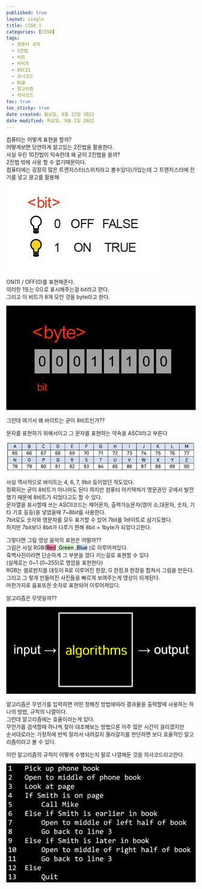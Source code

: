 ```yaml
---
published: true
layout: single
title: CS50_1
categories: [CS50]
tags:
  - 컴퓨터 과학
  - 2진법
  - 비트
  - 바이트
  - ASCII
  - 유니코드
  - RGB
  - 알고리즘
  - 의사코드
toc: true
toc_sticky: true
date created: 월요일, 8월 22일 2022
date modified: 목요일, 9월 1일 2022
---
```


컴퓨터는 어떻게 표현을 할까?  
어떻게보면 당연하게 알고있는 2진법을 활용한다.  
사실 우린 10진법이 익숙한데 왜 굳이 2진법을 쓸까?  
2진법 밖에 사용 할 수 없기때문이다.  
컴퓨터에는 굉장히 많은 트랜지스터(스위치라고 볼수있다)가있는데 그 트랜지스터에 전기를 넣고 끊고를 활용해  

![](https://raw.githubusercontent.com/Cloudblack/Forpicture/image//img/20220822222654.png)


ON(1) / OFF(0)를 표현해준다.  
이러한 1또는 0으로 표시해주는걸 bit라고 한다.  
그리고 이 비트가 8개 모인 것을 byte라고 한다.  


![](https://raw.githubusercontent.com/Cloudblack/Forpicture/image//img/20220822222710.png)


그런데 여기서 왜 바이트는 굳이 8비트인가??

문자를 표현하기 위해서이고 그 문자를 표현하는 약속을 ASCII라고 부른다

![](https://raw.githubusercontent.com/Cloudblack/Forpicture/image//img/20220822224234.png)


사실 역사적으로 바이트는 4, 6, 7, 9bit 등이었던 적도있다.  
정확히는 굳이 8비트가 아니어도 된다 하지만 컴퓨터 아키텍쳐가 영문권인 곳에서 발전했기 때문에 8비트가 되었다고도 할 수 있다.  
문자열을 표시할때 쓰는 ASCII코드는 제어문자, 출력가능문자(영어 소,대문자, 숫자, 기타 기호 등등)을 넣었을때 7~8bit를 사용한다.  
7bit로도 숫자와 영문자를 모두 표기할 수 있어 7bit를 1바이트로 삼기도했다.  
하지만 7bit보다 8bit가 다루기 편해 8bit = 1byte가 되었다고한다.

그렇다면 그림 영상 음악의 표현은 어떨까??  
그림은 사실 RGB(<mark style="background: #FF5582A6;">Red</mark> ,<mark style="background: #BBFABBA6;">Green</mark> ,<mark style="background: #ADCCFFA6;">Blue</mark> )로 이루어져있다.  
흑백사진이라면 단순하게 그 부분을 껐다 키는걸로 표현할 수 있다  
(실제로는 0~1 (0~255)로 명암을 표현한다)  
RGB는 셀로판지를 대듯이 R로 이루어진 한장, G 한장,B 한장을 합쳐서 그림을 만든다.  
그리고 그 렇게 만들어진 사진들을 빠르게 보여주는게 영상이 되게된다.  
마찬가지로 음표또한 숫자로 표현되어 이루어져있다.

알고리즘은 무엇일까??  

![](https://raw.githubusercontent.com/Cloudblack/Forpicture/image//img/20220822225512.png)

알고리즘은 무언가를 입력하면 어떤 정해진 방법에따라 결과물을 출력할때 사용하는 하나의 방법, 규칙의 나열이다.  
그런데 알고리즘에는 효율이라는게 있다.  
무언가를 검색할때 하나씩 찾아 대조해보는 방법으론 아주 많은 시간이 걸리겠지만  
순서대로라는 가정하에 반씩 잘라서 내려갈지 올라갈지를 판단하면 보다 효율적인 알고리즘이라고 볼 수 있다.  

이런 알고리즘의 규칙이 어떻게 수행되는지 말로 나열해둔 것을 의사코드라고한다.

![](https://raw.githubusercontent.com/Cloudblack/Forpicture/image//img/20220822225902.png)
